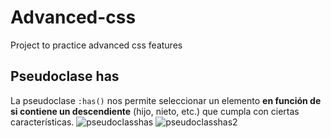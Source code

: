 # Advanced-css
Project to practice advanced css features

## Pseudoclase has

La pseudoclase `:has()` nos permite seleccionar un elemento **en función de si contiene un descendiente** (hijo, nieto, etc.) que cumpla con ciertas características.
![pseudoclasshas](https://github.com/user-attachments/assets/b828911e-f1d2-4a6b-b798-d76a1c0f40cb)
![pseudoclasshas2](https://github.com/user-attachments/assets/7a82649e-813d-47db-a84d-4b3a7699b7cd)
